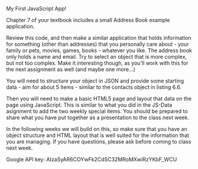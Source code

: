 My First JavaScript App!

Chapter 7 of your textbook includes a small Address Book example application.

Review this code, and then make a similar application that holds information for something (other than addresses) that you personally care about - your family or pets, movies, games, books - whatever you like.  The address book only holds a name and email.  Try to select an object that is more complex, but not too complex.  Make it interesting though, as you'll work with this for the next assignment as well (and maybe one more...)

You will need to structure your object in JSON and provide some starting data - aim for about 5 items - similar to the contacts object in listing 6.6.

Then you will need to make a basic HTML5 page and layout that data on the page using JavaScript.  This is similar to what you did in the JS-Data asignment to add the two weekly special items.  You should be prepared to share what you have put together as a presentation to the class next week.

In the following weeks we will build on this, so make sure that you have an object structure and HTML layout that is well suited for the information that you are managing. If you have questions, please ask before coming to class next week.


Google API key: AIzaSyAR6COYwFk2CdSC32MRoMXwiRzYKbF_WCU